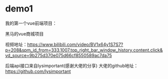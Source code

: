 # demo1

我的第一个vue前端项目：

黑马的vue商城项目

视频地址：https://www.bilibili.com/video/BV1x64y1S7S7?p=208&spm_id_from=333.1007.top_right_bar_window_history.content.click&vd_source=9b275d370e075d66cf8550589ac7da75

后端api接口来自lysimportant(感谢大佬的分享) 大佬的github地址：https://github.com/lysimportant
